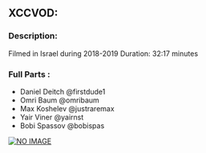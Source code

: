 
## XCCVOD:
### Description:
Filmed in Israel during 2018-2019
Duration: 32:17 minutes

### Full Parts :
* Daniel Deitch @firstdude1
* Omri Baum @omribaum
* Max Koshelev @justraremax
* Yair Viner @yairnst
* Bobi Spassov @bobispas

[![NO IMAGE](https://img.youtube.com/vi/JANkLN1kKNg/0.jpg)](https://www.youtube.com/watch?v=JANkLN1kKNg)
